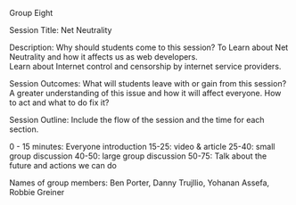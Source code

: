 Group Eight

Session Title: Net Neutrality

Description: Why should students come to this session?
To Learn about Net Neutrality and how it affects us as web developers.  
Learn about Internet control and censorship by internet service providers.

Session Outcomes: What will students leave with or gain from this session?
A greater understanding of this issue and how it will affect everyone.
How to act and what to do fix it?

Session Outline: Include the flow of the session and the time for each section.

0 - 15 minutes: Everyone introduction
15-25: video & article
25-40: small group discussion
40-50: large group discussion
50-75: Talk about the future and actions we can do 


Names of group members: Ben Porter, Danny Trujllio, Yohanan Assefa, Robbie Greiner
